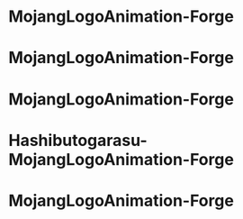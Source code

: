 # MojangLogoAnimation-Forge
# MojangLogoAnimation-Forge
# MojangLogoAnimation-Forge
# Hashibutogarasu-MojangLogoAnimation-Forge
# MojangLogoAnimation-Forge
